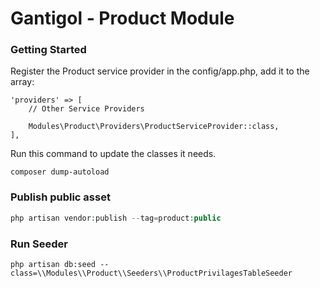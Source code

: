 Gantigol - Product Module
=======================

### Getting Started
Register the Product service provider in the config/app.php, add it to the array:

```
'providers' => [
    // Other Service Providers

    Modules\Product\Providers\ProductServiceProvider::class,
],

```
Run this command to update the classes it needs.

```
composer dump-autoload

```
### Publish public asset
```php
php artisan vendor:publish --tag=product:public
```

### Run Seeder
```
php artisan db:seed --class=\\Modules\\Product\\Seeders\\ProductPrivilagesTableSeeder
```